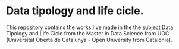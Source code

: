 # Data tipology and life cicle.
This repository contains the works I've made in the the subject Data Tipology and Life Cicle from the Master in Data Science from UOC (Universitat Oberta de Catalunya - Open University from Catalonia). 
